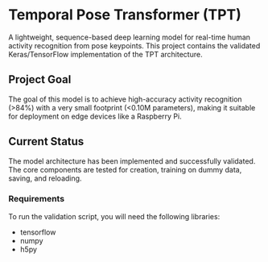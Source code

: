 # Temporal Pose Transformer (TPT)

A lightweight, sequence-based deep learning model for real-time human activity recognition from pose keypoints. This project contains the validated Keras/TensorFlow implementation of the TPT architecture.

## Project Goal

The goal of this model is to achieve high-accuracy activity recognition (>84%) with a very small footprint (<0.10M parameters), making it suitable for deployment on edge devices like a Raspberry Pi.

## Current Status

The model architecture has been implemented and successfully validated. The core components are tested for creation, training on dummy data, saving, and reloading.

### Requirements

To run the validation script, you will need the following libraries:
- tensorflow
- numpy
- h5py


